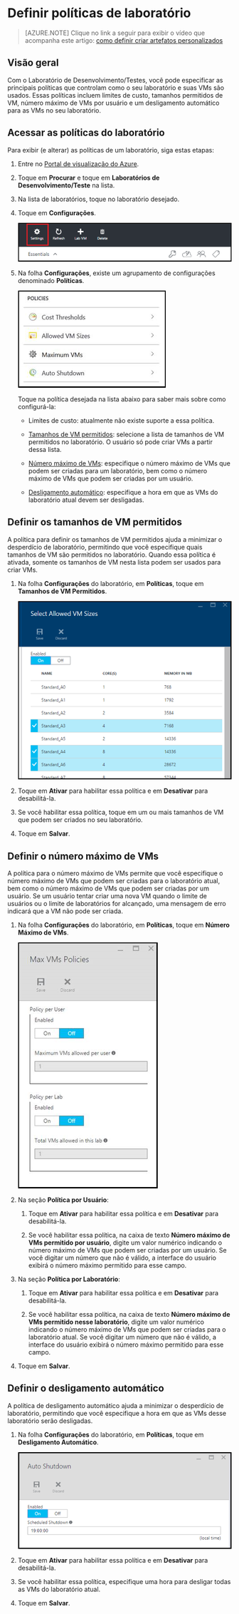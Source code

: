<properties
	pageTitle="Definir políticas de laboratório | Microsoft Azure"
	description="Aprenda a definir as políticas do laboratório, como os tamanhos das VMs, o número máximo de VMs por usuário e o desligamento automático."
	services="devtest-lab,virtual-machines"
	documentationCenter="na"
	authors="tomarcher"
	manager="douge"
	editor=""/>

<tags
	ms.service="devtest-lab"
	ms.workload="na"
	ms.tgt_pltfrm="na"
	ms.devlang="na"
	ms.topic="article"
	ms.date="02/18/2016"
	ms.author="tarcher"/>

# Definir políticas de laboratório

> [AZURE.NOTE] Clique no link a seguir para exibir o vídeo que acompanha este artigo: [como definir criar artefatos personalizados](/documentation/videos/how-to-set-vm-policies-in-a-devtest-lab)

## Visão geral

Com o Laboratório de Desenvolvimento/Testes, você pode especificar as principais políticas que controlam como o seu laboratório e suas VMs são usados. Essas políticas incluem limites de custo, tamanhos permitidos de VM, número máximo de VMs por usuário e um desligamento automático para as VMs no seu laboratório.

## Acessar as políticas do laboratório

Para exibir (e alterar) as políticas de um laboratório, siga estas etapas:

1. Entre no [Portal de visualização do Azure](https://portal.azure.com).

1. Toque em **Procurar** e toque em **Laboratórios de Desenvolvimento/Teste** na lista.

1. Na lista de laboratórios, toque no laboratório desejado.

1. Toque em **Configurações**.

	![Configurações](./media/devtest-lab-set-lab-policy/lab-blade-settings.png)

1. Na folha **Configurações**, existe um agrupamento de configurações denominado **Políticas**.

	![Configurações](./media/devtest-lab-set-lab-policy/policies.png)

	Toque na política desejada na lista abaixo para saber mais sobre como configurá-la:

	- Limites de custo: atualmente não existe suporte a essa política.

	- [Tamanhos de VM permitidos](#set-allowed-vm-sizes): selecione a lista de tamanhos de VM permitidos no laboratório. O usuário só pode criar VMs a partir dessa lista.

	- [Número máximo de VMs](#set-maximum-vms): especifique o número máximo de VMs que podem ser criadas para um laboratório, bem como o número máximo de VMs que podem ser criadas por um usuário.

	- [Desligamento automático](#set-auto-shutdown): especifique a hora em que as VMs do laboratório atual devem ser desligadas.

## Definir os tamanhos de VM permitidos

A política para definir os tamanhos de VM permitidos ajuda a minimizar o desperdício de laboratório, permitindo que você especifique quais tamanhos de VM são permitidos no laboratório. Quando essa política é ativada, somente os tamanhos de VM nesta lista podem ser usados para criar VMs.

1. Na folha **Configurações** do laboratório, em **Políticas**, toque em **Tamanhos de VM Permitidos**.

	![Configurações](./media/devtest-lab-set-lab-policy/allowed-vm-sizes-policy.png)
 
1. Toque em **Ativar** para habilitar essa política e em **Desativar** para desabilitá-la.

1. Se você habilitar essa política, toque em um ou mais tamanhos de VM que podem ser criados no seu laboratório.

1. Toque em **Salvar**.

## Definir o número máximo de VMs

A política para o número máximo de VMs permite que você especifique o número máximo de VMs que podem ser criadas para o laboratório atual, bem como o número máximo de VMs que podem ser criadas por um usuário. Se um usuário tentar criar uma nova VM quando o limite de usuários ou o limite de laboratórios for alcançado, uma mensagem de erro indicará que a VM não pode ser criada.

1. Na folha **Configurações** do laboratório, em **Políticas**, toque em **Número Máximo de VMs**.

	![Configurações](./media/devtest-lab-set-lab-policy/max-vms-policies.png)

1. Na seção **Política por Usuário**:
 
	1. Toque em **Ativar** para habilitar essa política e em **Desativar** para desabilitá-la.
	
	1. Se você habilitar essa política, na caixa de texto **Número máximo de VMs permitido por usuário**, digite um valor numérico indicando o número máximo de VMs que podem ser criadas por um usuário. Se você digitar um número que não é válido, a interface do usuário exibirá o número máximo permitido para esse campo.

1. Na seção **Política por Laboratório**:
 
	1. Toque em **Ativar** para habilitar essa política e em **Desativar** para desabilitá-la.
	
	1. Se você habilitar essa política, na caixa de texto **Número máximo de VMs permitido nesse laboratório**, digite um valor numérico indicando o número máximo de VMs que podem ser criadas para o laboratório atual. Se você digitar um número que não é válido, a interface do usuário exibirá o número máximo permitido para esse campo.

1. Toque em **Salvar**.

## Definir o desligamento automático

A política de desligamento automático ajuda a minimizar o desperdício de laboratório, permitindo que você especifique a hora em que as VMs desse laboratório serão desligadas.

1. Na folha **Configurações** do laboratório, em **Políticas**, toque em **Desligamento Automático**.

	![Configurações](./media/devtest-lab-set-lab-policy/auto-shutdown-policy.png)

1. Toque em **Ativar** para habilitar essa política e em **Desativar** para desabilitá-la.

1. Se você habilitar essa política, especifique uma hora para desligar todas as VMs do laboratório atual.

1. Toque em **Salvar**.

<!---HONumber=AcomDC_0224_2016-->